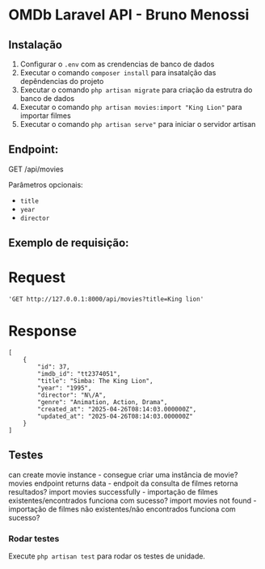 # OMDb Laravel API - Bruno Menossi

## Instalação
1. Configurar o `.env` com as crendencias de banco de dados
2. Executar o comando `composer install` para insatalção das depêndencias do projeto
3. Executar o comando `php artisan migrate` para criação da estrutra do banco de dados
4. Executar o comando `php artisan movies:import "King Lion"` para importar filmes
5. Executar o comando `php artisan serve"` para iniciar o servidor artisan

## Endpoint:
 GET /api/movies

Parâmetros opcionais:
- `title`
- `year`
- `director`

## Exemplo de requisição:
   # Request
    'GET http://127.0.0.1:8000/api/movies?title=King lion'
   # Response
    [
        {
            "id": 37,
            "imdb_id": "tt2374051",
            "title": "Simba: The King Lion",
            "year": "1995",
            "director": "N\/A",
            "genre": "Animation, Action, Drama",
            "created_at": "2025-04-26T08:14:03.000000Z",
            "updated_at": "2025-04-26T08:14:03.000000Z"
        }
    ]

## Testes
  can create movie instance - consegue criar uma instância de movie?
  movies endpoint returns data - endpoit da consulta de filmes retorna resultados?
  import movies successfully - importação de filmes existentes/encontrados funciona com sucesso?
  import movies not found   - importação de filmes não existentes/não encontrados funciona com sucesso?

### Rodar testes
  Execute `php artisan test` para rodar os testes de unidade.
